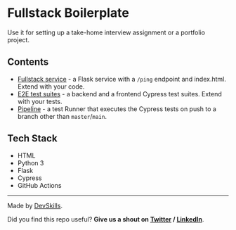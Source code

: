 # Fullstack Boilerplate

Use it for setting up a take-home interview assignment or a portfolio project.

## Contents

- [Fullstack service](https://github.com/DevSkillsHQ/fullstack-boilerplate-flask/tree/main/app) - a Flask service with a `/ping` endpoint and index.html. Extend with your code.
- [E2E test suites](https://github.com/DevSkillsHQ/fullstack-boilerplate-flask/tree/main/cypress/integration) - a backend and a frontend Cypress test suites. Extend with your tests.
- [Pipeline](https://github.com/DevSkillsHQ/fullstack-boilerplate-flask/blob/main/.github/workflows/tests.yml) - a test Runner that executes the Cypress tests on push to a branch other than `master`/`main`.

## Tech Stack

- HTML
- Python 3
- Flask
- Cypress
- GitHub Actions

---

Made by [DevSkills](https://devskills.co).

Did you find this repo useful? **Give us a shout on [Twitter](https://twitter.com/DevSkillsHQ) / [LinkedIn](https://www.linkedin.com/company/devskills)**.

